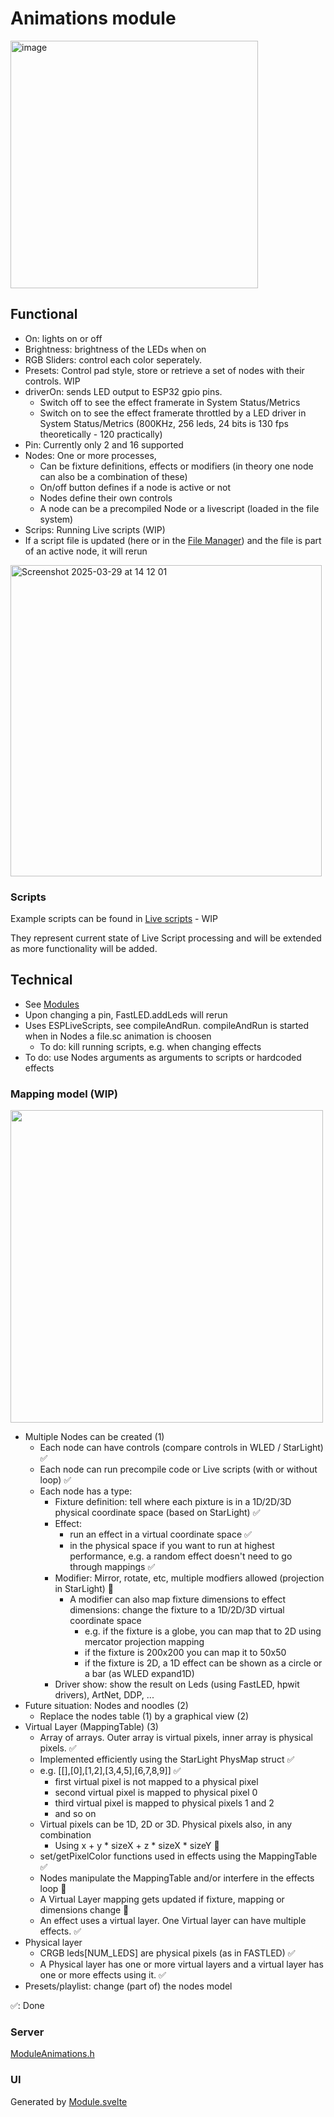 # Animations module

<img width="396" alt="image" src="https://github.com/user-attachments/assets/877ef196-e01e-4aa9-bb63-0d29efc15237" />

## Functional

* On: lights on or off
* Brightness: brightness of the LEDs when on
* RGB Sliders: control each color seperately.
* Presets: Control pad style, store or retrieve a set of nodes with their controls. WIP
* driverOn: sends LED output to ESP32 gpio pins.
    * Switch off to see the effect framerate in System Status/Metrics
    * Switch on to see the effect framerate throttled by a LED driver in System Status/Metrics (800KHz, 256 leds, 24 bits is 130 fps theoretically - 120 practically)
* Pin: Currently only 2 and 16 supported
* Nodes: One or more processes, 
    * Can be fixture definitions, effects or modifiers (in theory one node can also be a combination of these)
    * On/off button defines if a node is active or not
    * Nodes define their own controls
    * A node can be a precompiled Node or a livescript (loaded in the file system)
* Scrips: Running Live scripts (WIP)
* If a script file is updated (here or in the [File Manager](https://moonmodules.org/MoonLight/moonbase/files/)) and the file is part of an active node, it will rerun

<img width="498" alt="Screenshot 2025-03-29 at 14 12 01" src="https://github.com/user-attachments/assets/3a5a3743-c0a4-4456-96cb-f4abd0d01450" />

### Scripts

Example scripts can be found in [Live scripts](https://github.com/MoonModules/MoonLight/tree/main/misc/livescripts) - WIP

They represent current state of Live Script processing and will be extended as more functionality will be added.

## Technical

* See [Modules](../modules.md)
* Upon changing a pin, FastLED.addLeds will rerun
* Uses ESPLiveScripts, see compileAndRun. compileAndRun is started when in Nodes a file.sc animation is choosen
    * To do: kill running scripts, e.g. when changing effects
* To do: use Nodes arguments as arguments to scripts or hardcoded effects

### Mapping model (WIP)

<img width="500" src="https://github.com/user-attachments/assets/6f76a2d6-fce1-4c72-9ade-ee5fbd056c88" />

* Multiple Nodes can be created (1)
    * Each node can have controls (compare controls in WLED / StarLight) ✅
    * Each node can run precompile code or Live scripts (with or without loop) ✅
    * Each node has a type:
        * Fixture definition: tell where each pixture is in a 1D/2D/3D physical coordinate space (based on StarLight) ✅
        * Effect: 
            * run an effect in a virtual coordinate space ✅
            * in the physical space if you want to run at highest performance, e.g. a random effect doesn't need to go through mappings ✅
        * Modifier: Mirror, rotate, etc, multiple modfiers allowed (projection in StarLight) 🚧
            * A modifier can also map fixture dimensions to effect dimensions: change the fixture to a 1D/2D/3D virtual coordinate space
                * e.g. if the fixture is a globe, you can map that to 2D using mercator projection mapping
                * if the fixture is 200x200 you can map it to 50x50
                * if the fixture is 2D, a 1D effect can be shown as a circle or a bar (as WLED expand1D)
        * Driver show: show the result on Leds (using FastLED, hpwit drivers), ArtNet, DDP, ...
* Future situation: Nodes and noodles (2)
    * Replace the nodes table (1) by a graphical view (2)
* Virtual Layer (MappingTable) (3)
    * Array of arrays. Outer array is virtual pixels, inner array is physical pixels. ✅
    * Implemented efficiently using the StarLight PhysMap struct ✅
    * e.g. [[],[0],[1,2],[3,4,5],[6,7,8,9]] ✅
        * first virtual pixel is not mapped to a physical pixel
        * second virtual pixel is mapped to physical pixel 0
        * third virtual pixel is mapped to physical pixels 1 and 2
        * and so on
    * Virtual pixels can be 1D, 2D or 3D. Physical pixels also, in any combination
        * Using x + y * sizeX + z * sizeX * sizeY 🚧
    * set/getPixelColor functions used in effects using the MappingTable ✅
    * Nodes manipulate the MappingTable and/or interfere in the effects loop 🚧
    * A Virtual Layer mapping gets updated if fixture, mapping or dimensions change 🚧
    * An effect uses a virtual layer. One Virtual layer can have multiple effects. ✅
* Physical layer
    * CRGB leds[NUM_LEDS] are physical pixels (as in FASTLED) ✅
    * A Physical layer has one or more virtual layers and a virtual layer has one or more effects using it. ✅
* Presets/playlist: change (part of) the nodes model

✅: Done

### Server

[ModuleAnimations.h](https://github.com/MoonModules/MoonLight/blob/main/src/MoonLight/ModuleAnimations.h)

### UI

Generated by [Module.svelte](https://github.com/MoonModules/MoonLight/blob/main/interface/src/routes/moonbase/module/Module.svelte)
